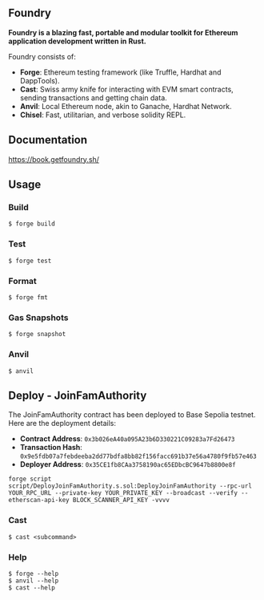 ## Foundry

**Foundry is a blazing fast, portable and modular toolkit for Ethereum application development written in Rust.**

Foundry consists of:

- **Forge**: Ethereum testing framework (like Truffle, Hardhat and DappTools).
- **Cast**: Swiss army knife for interacting with EVM smart contracts, sending transactions and getting chain data.
- **Anvil**: Local Ethereum node, akin to Ganache, Hardhat Network.
- **Chisel**: Fast, utilitarian, and verbose solidity REPL.

## Documentation

https://book.getfoundry.sh/

## Usage

### Build

```shell
$ forge build
```

### Test

```shell
$ forge test
```

### Format

```shell
$ forge fmt
```

### Gas Snapshots

```shell
$ forge snapshot
```

### Anvil

```shell
$ anvil
```

## Deploy - JoinFamAuthority

The JoinFamAuthority contract has been deployed to Base Sepolia testnet. Here are the deployment details:

- **Contract Address**: `0x3b026eA40a095A23b6D330221C09283a7Fd26473`
- **Transaction Hash**: `0x9e5fdb07a7febdeeba2dd77bdfa8bb82f156facc691b37e56a4780f9fb57e463`
- **Deployer Address**: `0x35CE1fb8CAa3758190ac65EDbcBC9647b8800e8f`

```
forge script script/DeployJoinFamAuthority.s.sol:DeployJoinFamAuthority --rpc-url YOUR_RPC_URL --private-key YOUR_PRIVATE_KEY --broadcast --verify --etherscan-api-key BLOCK_SCANNER_API_KEY -vvvv
```

### Cast

```shell
$ cast <subcommand>
```

### Help

```shell
$ forge --help
$ anvil --help
$ cast --help
```
